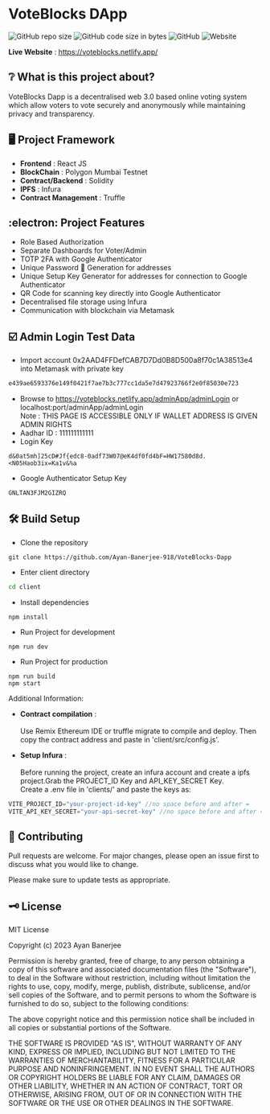 # VoteBlocks DApp

![GitHub repo size](https://img.shields.io/github/repo-size/Ayan-Banerjee-918/VoteBlocks-Dapp)
![GitHub code size in bytes](https://img.shields.io/github/languages/code-size/Ayan-Banerjee-918/Voteblocks-dapp?color=%237b26d1)
![GitHub](https://img.shields.io/github/license/Ayan-Banerjee-918/Voteblocks-Dapp?color=orange)
![Website](https://img.shields.io/website?down_color=red&down_message=Offline&up_color=%2300cf30&up_message=Online&url=https%3A%2F%2Fvoteblocks.netlify.app)

__Live Website__ : <https://voteblocks.netlify.app/>

## :grey_question: What is this project about?

VoteBlocks Dapp is a decentralised web 3.0 based online voting system which allow voters to vote securely and anonymously while maintaining privacy and transparency.

## :desktop_computer: Project Framework

* __Frontend__ : React JS
* __BlockChain__ : Polygon Mumbai Testnet
* __Contract/Backend__ : Solidity
* __IPFS__ : Infura
* __Contract Management__ : Truffle

## :electron: Project Features

* Role Based Authorization
* Separate Dashboards for Voter/Admin
* TOTP 2FA with Google Authenticator
* Unique Password 🔑 Generation for addresses
* Unique Setup Key Generator for addresses for connection to Google Authenticator
* QR Code for scanning key directly into Google Authenticator 
* Decentralised file storage using Infura
* Communication with blockchain via Metamask

## :ballot_box_with_check: Admin Login Test Data <br>
* Import account 0x2AAD4FFDefCAB7D7Dd0B8D500a8f70c1A38513e4 into Metamask with private key
```bash
e439ae6593376e149f0421f7ae7b3c777cc1da5e7d47923766f2e0f85030e723
```
* Browse to https://voteblocks.netlify.app/adminApp/adminLogin or localhost:port/adminApp/adminLogin <br> Note : THIS PAGE IS ACCESSIBLE ONLY IF WALLET ADDRESS IS GIVEN ADMIN RIGHTS
* Aadhar ID : 111111111111
* Login Key
```text
d&0at5mh]25cD#Jf{edc8-0adf73W07@eK4df0fd4bF=HW17580d8d.<N05Haob3ix=Ka1v&%a
```
* Google Authenticator Setup Key
```bash
GNLTAN3FJM2GIZRQ
```

## :hammer_and_wrench: Build Setup
* Clone the repository
```git
git clone https://github.com/Ayan-Banerjee-918/VoteBlocks-Dapp
```
* Enter client directory
```bash
cd client
```
* Install dependencies
```npm
npm install
```
* Run Project for development 
```npm
npm run dev
```
* Run Project for production
```npm
npm run build
npm start
```
Additional Information:
* __Contract compilation__ : <br><br>
Use Remix Ethereum IDE or truffle migrate to compile and deploy.
Then copy the contract address and paste in 'client/src/config.js'.

* __Setup Infura__ : <br><br>
Before running the project, create an infura account and create a ipfs project.Grab the PROJECT_ID Key and API_KEY_SECRET Key.<br>Create a .env file in 'clients/' and paste the keys as:
```javascript
VITE_PROJECT_ID="your-project-id-key" //no space before and after =
VITE_API_KEY_SECRET="your-api-secret-key" //no space before and after =
```

## :handshake: Contributing

Pull requests are welcome. For major changes, please open an issue first
to discuss what you would like to change.

Please make sure to update tests as appropriate.

## :old_key: License

MIT License

Copyright (c) 2023 Ayan Banerjee

Permission is hereby granted, free of charge, to any person obtaining a copy
of this software and associated documentation files (the "Software"), to deal
in the Software without restriction, including without limitation the rights
to use, copy, modify, merge, publish, distribute, sublicense, and/or sell
copies of the Software, and to permit persons to whom the Software is
furnished to do so, subject to the following conditions:

The above copyright notice and this permission notice shall be included in all
copies or substantial portions of the Software.

THE SOFTWARE IS PROVIDED "AS IS", WITHOUT WARRANTY OF ANY KIND, EXPRESS OR
IMPLIED, INCLUDING BUT NOT LIMITED TO THE WARRANTIES OF MERCHANTABILITY,
FITNESS FOR A PARTICULAR PURPOSE AND NONINFRINGEMENT. IN NO EVENT SHALL THE
AUTHORS OR COPYRIGHT HOLDERS BE LIABLE FOR ANY CLAIM, DAMAGES OR OTHER
LIABILITY, WHETHER IN AN ACTION OF CONTRACT, TORT OR OTHERWISE, ARISING FROM,
OUT OF OR IN CONNECTION WITH THE SOFTWARE OR THE USE OR OTHER DEALINGS IN THE
SOFTWARE.
